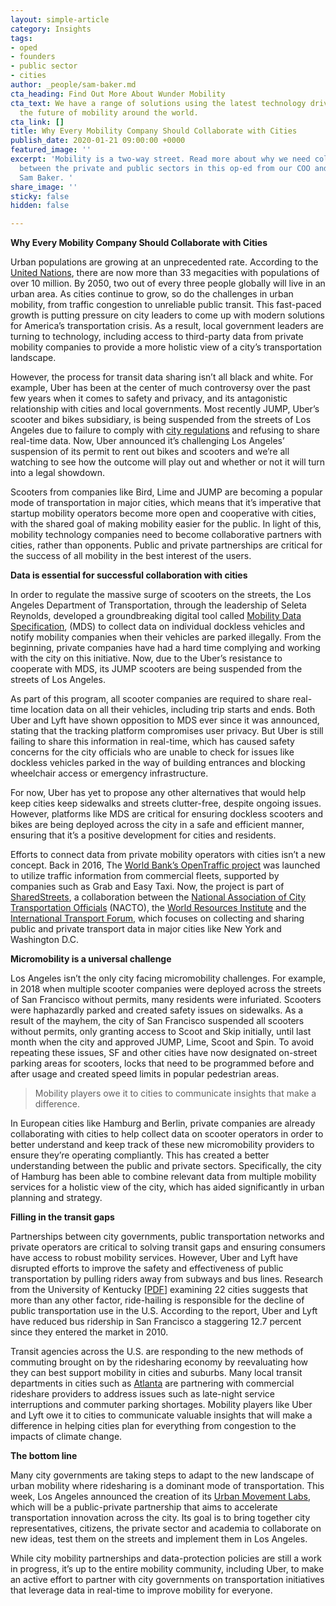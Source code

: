 ```yaml
---
layout: simple-article
category: Insights
tags:
- oped
- founders
- public sector
- cities
author: _people/sam-baker.md
cta_heading: Find Out More About Wunder Mobility
cta_text: We have a range of solutions using the latest technology driving forward
  the future of mobility around the world.
cta_link: []
title: Why Every Mobility Company Should Collaborate with Cities
publish_date: 2020-01-21 09:00:00 +0000
featured_image: ''
excerpt: 'Mobility is a two-way street. Read more about why we need collaboration
  between the private and public sectors in this op-ed from our COO and cofounder
  Sam Baker. '
share_image: ''
sticky: false
hidden: false

---
```

**Why Every Mobility Company Should Collaborate with Cities**

Urban populations are growing at an unprecedented rate. According to the [United Nations](https://www.un.org/en/events/citiesday/assets/pdf/the_worlds_cities_in_2018_data_booklet.pdf), there are now more than 33 megacities with populations of over 10 million. By 2050, two out of every three people globally will live in an urban area. As cities continue to grow, so do the challenges in urban mobility, from traffic congestion to unreliable public transit. This fast-paced growth is putting pressure on city leaders to come up with modern solutions for America’s transportation crisis. As a result, local government leaders are turning to technology, including access to third-party data from private mobility companies to provide a more holistic view of a city’s transportation landscape.

However, the process for transit data sharing isn’t all black and white. For example, Uber has been at the center of much controversy over the past few years when it comes to safety and privacy, and its antagonistic relationship with cities and local governments. Most recently JUMP, Uber’s scooter and bikes subsidiary, is being suspended from the streets of Los Angeles due to failure to comply with [city regulations](https://www.documentcloud.org/documents/6544631-Oct-25-MDS-Notice-of-Noncompliance-2019-10-25.html) and refusing to share real-time data. Now, Uber announced it’s challenging Los Angeles’ suspension of its permit to rent out bikes and scooters and we’re all watching to see how the outcome will play out and whether or not it will turn into a legal showdown.

Scooters from companies like Bird, Lime and JUMP are becoming a popular mode of transportation in major cities, which means that it’s imperative that startup mobility operators become more open and cooperative with cities, with the shared goal of making mobility easier for the public. In light of this, mobility technology companies need to become collaborative partners with cities, rather than opponents. Public and private partnerships are critical for the success of all mobility in the best interest of the users.

**Data is essential for successful collaboration with cities**

In order to regulate the massive surge of scooters on the streets, the Los Angeles Department of Transportation, through the leadership of Seleta Reynolds, developed a groundbreaking digital tool called [Mobility Data Specification](https://ladot.io/), (MDS) to collect data on individual dockless vehicles and notify mobility companies when their vehicles are parked illegally. From the beginning, private companies have had a hard time complying and working with the city on this initiative. Now, due to the Uber’s resistance to cooperate with MDS, its JUMP scooters are being suspended from the streets of Los Angeles.

As part of this program, all scooter companies are required to share real-time location data on all their vehicles, including trip starts and ends. Both Uber and Lyft have shown opposition to MDS ever since it was announced, stating that the tracking platform compromises user privacy. But Uber is still failing to share this information in real-time, which has caused safety concerns for the city officials who are unable to check for issues like dockless vehicles parked in the way of building entrances and blocking wheelchair access or emergency infrastructure.

For now, Uber has yet to propose any other alternatives that would help keep cities keep sidewalks and streets clutter-free, despite ongoing issues. However, platforms like MDS are critical for ensuring dockless scooters and bikes are being deployed across the city in a safe and efficient manner, ensuring that it’s a positive development for cities and residents.

Efforts to connect data from private mobility operators with cities isn’t a new concept. Back in 2016, The [World Bank’s OpenTraffic project](http://www.worldbank.org/en/news/press-release/2016/12/19/the-world-bank-launches-new-open-transport-partnership-to-improve-transportation-through-open-data) was launched to utilize traffic information from commercial fleets, supported by companies such as Grab and Easy Taxi. Now, the project is part of [SharedStreets](https://www.sharedstreets.io/), a collaboration between the [National Association of City Transportation Officials](https://nacto.org/) (NACTO), the [World Resources Institute](https://www.wri.org/?gclid=EAIaIQobChMIyu-Xi6vt5QIVcRh9Ch1eSADEEAAYASAAEgJJnfD_BwE) and the[ International Transport Forum](https://www.itf-oecd.org/), which focuses on collecting and sharing public and private transport data in major cities like New York and Washington D.C.

**Micromobility is a universal challenge**

Los Angeles isn’t the only city facing micromobility challenges. For example, in 2018 when multiple scooter companies were deployed across the streets of San Francisco without permits, many residents were infuriated. Scooters were haphazardly parked and created safety issues on sidewalks. As a result of the mayhem, the city of San Francisco suspended all scooters without permits, only granting access to Scoot and Skip initially, until last month when the city and approved JUMP, Lime, Scoot and Spin. To avoid repeating these issues, SF and other cities have now designated on-street parking areas for scooters, locks that need to be programmed before and after usage and created speed limits in popular pedestrian areas.

> Mobility players owe it to cities to communicate insights that make a difference.

In European cities like Hamburg and Berlin, private companies are already collaborating with cities to help collect data on scooter operators in order to better understand and keep track of these new micromobility providers to ensure they’re operating compliantly. This has created a better understanding between the public and private sectors. Specifically, the city of Hamburg has been able to combine relevant data from multiple mobility services for a holistic view of the city, which has aided significantly in urban planning and strategy.

**Filling in the transit gaps**

Partnerships between city governments, public transportation networks and private operators are critical to solving transit gaps and ensuring consumers have access to robust mobility services. However, Uber and Lyft have disrupted efforts to improve the safety and effectiveness of public transportation by pulling riders away from subways and bus lines. Research from the University of Kentucky \[[PDF](http://usa.streetsblog.org/wp-content/uploads/sites/5/2019/01/19-04931-Transit-Trends.pdf)\] examining 22 cities suggests that more than any other factor, ride-hailing is responsible for the decline of public transportation use in the U.S. According to the report, Uber and Lyft have reduced bus ridership in San Francisco a staggering 12.7 percent since they entered the market in 2010.

Transit agencies across the U.S. are responding to the new methods of commuting brought on by the ridesharing economy by reevaluating how they can best support mobility in cities and suburbs. Many local transit departments in cities such as [Atlanta](https://martaguide.com/ways-to-use-uber-with-marta/) are partnering with commercial rideshare providers to address issues such as late-night service interruptions and commuter parking shortages. Mobility players like Uber and Lyft owe it to cities to communicate valuable insights that will make a difference in helping cities plan for everything from congestion to the impacts of climate change.

**The bottom line**

Many city governments are taking steps to adapt to the new landscape of urban mobility where ridesharing is a dominant mode of transportation. This week, Los Angeles announced the creation of its [Urban Movement Labs](http://l), which will be a public-private partnership that aims to accelerate transportation innovation across the city. Its goal is to bring together city representatives, citizens, the private sector and academia to collaborate on new ideas, test them on the streets and implement them in Los Angeles.

While city mobility partnerships and data-protection policies are still a work in progress, it’s up to the entire mobility community, including Uber, to make an active effort to partner with city governments on transportation initiatives that leverage data in real-time to improve mobility for everyone.